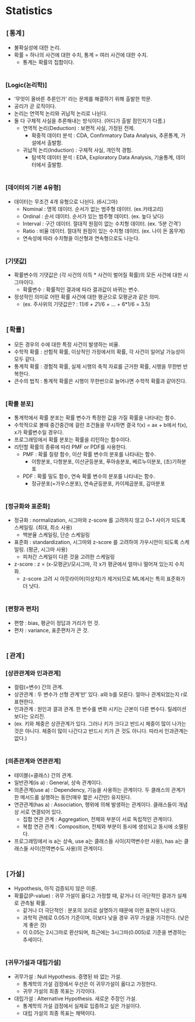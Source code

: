 # Statistics

## `[통계]`
* 불확실성에 대한 논리.
* 확률 = 하나의 사건에 대한 수치, 통계 = 여러 사건에 대한 수치.
    * 통계는 확률의 집합이다.
<br><br>

### [Logic(논리학)]
* ‘무엇이 올바른 추론인가’ 라는 문제를 해결하기 위해 출발한 학문.
* 공리가 곧 로직이다.
* 논리는 연역적 논리와 귀납적 논리로 나뉜다.
* 둘 다 구체적 사실을 추론해내는 방식이다. (어디가 출발 점인지가 다름.)
    * 연역적 논리(Deduction) : 보편적 사실, 가정된 전제.
        * 확중적 데이터 분석 : CDA, Confirmatory Data Analysis, 추론통계, 가설에서 출발함.
    * 귀납적 논리(Induction) : 구체적 사실, 개인적 경험.
        * 탐색적 데이터 분석 : EDA, Exploratory Data Analysis, 기술통계, 데이터에서 출발함.
<br><br>

### [데이터의 기본 4유형]
* 데이터는 무조건 4개 유형으로 나뉜다. (6시그마)
    * Nominal : 명목 데이터. 순서가 없는 범주형 데이터. (ex.카테고리)
    * Ordinal : 순서 데이터. 순서가 있는 범주형 데이터. (ex. 높다 낮다)
    * Interval : 구간 데이터. 절대적 원점이 없는 수치형 데이터. (ex. ‘5분 간격’)
    * Ratio : 비율 데이터. 절대적 원점이 있는 수치형 데이터. (ex. 나이 돈 몸무게)
    * 연속성에 따라 수치형을 이산형과 연속형으로도 나눈다.
<br><br>

### [기댓값]
* 확률변수의 기댓값은 (각 사건의 이득 * 사건이 벌어질 확률)의 모든 사건에 대한 시그마이다.
    * 확률변수 : 확률적인 결과에 따라 결과값이 바뀌는 변수.
* 정성적인 의미로 어떤 확률 사건에 대한 평균으로 모평균과 같은 의미.
    * (ex. 주사위의 기댓값은? : 1*1/6 + 2*1/6 + … + 6*1/6 = 3.5)
<br><br>



## `[확률]`
* 모든 경우의 수에 대한 특정 사건이 발생하는 비율.
* 수학적 확률 : 선험적 확률, 이상적인 가정에서의 확률, 각 사건이 일어날 가능성이 모두 같다.
* 통계적 확률 : 경험적 확률, 실제 시행의 축적 자료를 근거한 확률, 시행을 무한번 반복한다.
* 큰수의 법칙 : 통계적 확률은 시행이 무한번으로 늘어나면 수학적 확률과 같아진다.
<br><br>

### [확률 분포]
* 통계학에서 확률 분포는 확률 변수가 특정한 값을 가질 확률을 나타내는 함수.
* 수학적으로 볼때 중간중간에 걸린 조건들을 무시하면 결국 f(x) = ax + b에서 f(x), x가 확률변수일 경우다.
* 프로그래밍에서 확률 분포는 확률을 리턴하는 함수이다.
* 리턴할 확률의 종류에 따라 PMF or PDF를 사용한다.
    * PMF : 확률 질량 함수, 이산 확률 변수의 분포를 나타내는 함수.
        * 이항분포, 다항분포, 이산균등분포, 푸아송분포, 베르누이분포, (초)기하분포
    * PDF : 확률 밀도 함수, 연속 확률 변수의 분포를 나타내는 함수.
        * 정규분포(=가우스분포), 연속균등분포, 카이제곱분포, 감마분포
<br><br>

### [정규화와 표준화]
* 정규화 : normalization, 시그마와 z-score 를 고려하지 않고 0~1 사이가 되도록 스케일링. (최대, 최소 사용)
    * 백분율 스케일링, 단순 스케일링
* 표준화 : standardization, 시그마와 z-score 를 고려하여 가우시안이 되도록 스케일링. (평균, 시그마 사용)
    * 피처간 스케일이 다른 것을 고려한 스케일링
* z-score : z = (x-모평균)/모시그마, 각 x가 평균에서 얼마나 떨어져 있는지 수치화.
    * z-score 고려 시 아웃라이어(이상치)가 제거되므로 ML에서는 특히 표준화가 더 낫다.
<br><br>

### [편향과 편차]
* 편향 : bias, 평균이 정답과 거리가 먼 것.
* 편차 : variance, 표준편차가 큰 것.
<br><br>



## `[관계]`

### [상관관계와 인과관계]
* 컬럼(=변수) 간의 관계.
* 상관관계 : 두 변수가 선형 관계’만’ 있다. a와 b를 모른다. 얼마나 관계되었는지 r로 표현한다.
* 인과관계 : 원인과 결과 관계. 한 변수를 변화 시키는 근본이 다른 변수다. 릴레이션 보다는 오리진.
* (ex. 키와 체중은 상관관계가 있다. 그러나 키가 크다고 반드시 체중이 많이 나가는 것은 아니다. 체중이 많이 나간다고 반드시 키가 큰 것도 아니다. 따라서 인과관계는 없다.)
<br><br>

### [의존관계와 연관관계]
* 테이블(=클래스) 간의 관계.
* 일반관계(is a) : General, 상속 관계이다.
* 의존관계(use a) : Dependency, 기능을 사용하는 관계이다. 두 클래스의 관계가 한 메서드를 실행하는 동안(매우 짧은 시간만) 유지된다.
* 연관관계(has a) : Association, 행위에 의해 발생하는 관계이다. 클래스들이 개념상 서로 연결되어 있다.
    * 집합 연관 관계 : Aggregation, 전체와 부분이 서로 독립적인 관계이다.
    * 복합 연관 관계 : Composition, 전체와 부분이 동시에 생성되고 동시에 소멸된다.
* 프로그래밍에서 is a는 상속, use a는 클래스들 사이(지역변수만 사용), has a는 클래스들 사이(전역변수도 사용)의 관계이다.
<br><br>



## `[가설]`
* Hypothesis, 아직 검증되지 않은 이론.
* 확률값(P-value) : 귀무 가설이 옳다고 가정할 때, 같거나 더 극단적인 결과가 실제로 관측될 확률.
    * 같거나 더 극단적인 : 분포의 꼬리로 설명하기 때문에 이런 표현이 나온다.
    * 과학적 관례로 0.05가 기준이며, 이보다 낮을 경우 귀무 가설을 기각한다. (낮은게 좋은 것)
    * 이 0.05는 2시그마로 환산되며, 최근에는 3시그마(0.005)로 기준을 변경하는 추세이다.
<br><br>

### [귀무가설과 대립가설]
* 귀무가설 : Null Hypothesis. 증명된 바 없는 가설.
    * 통계학의 가설 검정에서 우선은 이 귀무가설이 옳다고 가정한다.
    * 귀무 가설의 최종 목표는 기각이다.
* 대립가설 : Alternative Hypothesis. 새로운 주장인 가설.
    * 통계학의 가설 검정에서 실제로 입증하고 싶은 가설이다.
    * 대립 가설의 최종 목표는 채택이다.
<br><br>
